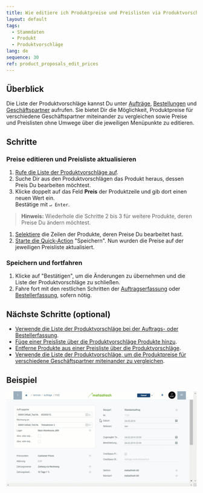 ```yaml
---
title: Wie editiere ich Produktpreise und Preislisten via Produktvorschläge?
layout: default
tags:
  - Stammdaten
  - Produkt
  - Produktvorschläge
lang: de
sequence: 30
ref: product_proposals_edit_prices
---
```


## Überblick
Die Liste der Produktvorschläge kannst Du unter [Aufträge](Auftrag_erfassen), [Bestellungen](Bestellung_erfassen) und [Geschäftspartner](Neuer_Geschaeftspartner) aufrufen. Sie bietet Dir die Möglichkeit, Produktpreise für verschiedene Geschäftspartner miteinander zu vergleichen sowie Preise und Preislisten ohne Umwege über die jeweiligen Menüpunkte zu editieren.

## Schritte

### Preise editieren und Preisliste aktualisieren
1. [Rufe die Liste der Produktvorschläge auf](Produktvorschlaege_aufrufen).
1. Suche Dir aus den Produktvorschlägen das Produkt heraus, dessen Preis Du bearbeiten möchtest.
1. Klicke doppelt auf das Feld **Preis** der Produktzeile und gib dort einen neuen Wert ein.<br> Bestätige mit `↵ Enter`.
 >**Hinweis:** Wiederhole die Schritte 2 bis 3 für weitere Produkte, deren Preise Du ändern möchtest.

1. [Selektiere](AuswahlBelege) die Zeilen der Produkte, deren Preise Du bearbeitet hast.
1. [Starte die Quick-Action](AktionStarten) "Speichern". Nun wurden die Preise auf der jeweiligen Preisliste aktualisiert.

### Speichern und fortfahren
1. Klicke auf "Bestätigen", um die Änderungen zu übernehmen und die Liste der Produktvorschläge zu schließen.
1. Fahre fort mit den restlichen Schritten der [Auftragserfassung](Auftrag_erfassen) oder [Bestellerfassung](Bestellung_erfassen), sofern nötig.

## Nächste Schritte (optional)
- [Verwende die Liste der Produktvorschläge bei der Auftrags- oder Bestellerfassung](Produktvorschlaege_Auftrag_Bestellung).
- [Füge einer Preisliste über die Produktvorschläge Produkte hinzu](Produktvorschlaege_Produkte_hinzufuegen).
- [Entferne Produkte aus einer Preisliste über die Produktvorschläge](Produktvorschlaege_Produkte_entfernen).
- [Verwende die Liste der Produktvorschläge, um die Produktpreise für verschiedene Geschäftspartner miteinander zu vergleichen](Produktvorschlaege_Preisvergleich).

## Beispiel
![](assets/Produktvorschlaege_Preise_editieren.gif)
